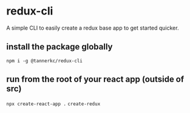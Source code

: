 # redux-cli

A simple CLI to easily create a redux base app to get started quicker.

## install the package globally 
`npm i -g @tannerkc/redux-cli`

## run from the root of your react app (outside of src)
`npx create-react-app .`
`create-redux`
